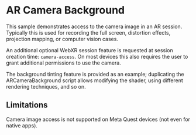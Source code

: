 # AR Camera Background

This sample demonstrates access to the camera image in an AR session. Typically this is used for recording the full screen, distortion effects, projection mapping, or computer vision cases. 

An additional optional WebXR session feature is requested at session creation time: `camera-access`. On most devices this also requires the user to grant additional permissions to use the camera. 

The background tinting feature is provided as an example; duplicating the ARCameraBackground script allows modifying the shader, using different rendering techniques, and so on. 

## Limitations

Camera image access is not supported on Meta Quest devices (not even for native apps). 